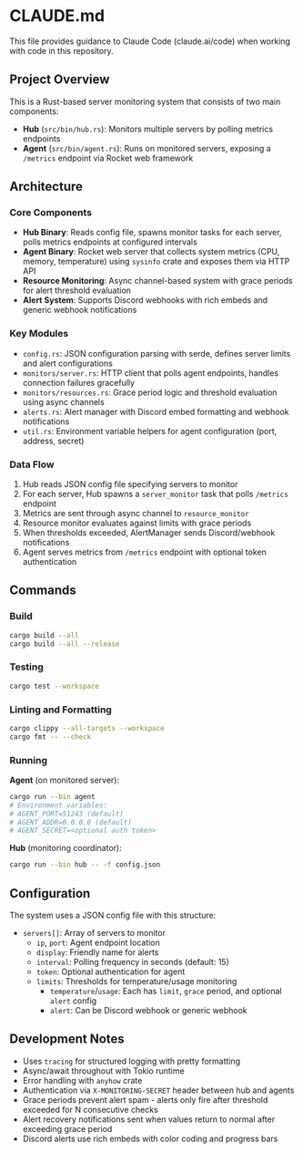 # CLAUDE.md

This file provides guidance to Claude Code (claude.ai/code) when working with code in this repository.

## Project Overview

This is a Rust-based server monitoring system that consists of two main components:
- **Hub** (`src/bin/hub.rs`): Monitors multiple servers by polling metrics endpoints
- **Agent** (`src/bin/agent.rs`): Runs on monitored servers, exposing a `/metrics` endpoint via Rocket web framework

## Architecture

### Core Components

- **Hub Binary**: Reads config file, spawns monitor tasks for each server, polls metrics endpoints at configured intervals
- **Agent Binary**: Rocket web server that collects system metrics (CPU, memory, temperature) using `sysinfo` crate and exposes them via HTTP API
- **Resource Monitoring**: Async channel-based system with grace periods for alert threshold evaluation
- **Alert System**: Supports Discord webhooks with rich embeds and generic webhook notifications

### Key Modules

- `config.rs`: JSON configuration parsing with serde, defines server limits and alert configurations
- `monitors/server.rs`: HTTP client that polls agent endpoints, handles connection failures gracefully
- `monitors/resources.rs`: Grace period logic and threshold evaluation using async channels
- `alerts.rs`: Alert manager with Discord embed formatting and webhook notifications
- `util.rs`: Environment variable helpers for agent configuration (port, address, secret)

### Data Flow

1. Hub reads JSON config file specifying servers to monitor
2. For each server, Hub spawns a `server_monitor` task that polls `/metrics` endpoint
3. Metrics are sent through async channel to `resource_monitor` 
4. Resource monitor evaluates against limits with grace periods
5. When thresholds exceeded, AlertManager sends Discord/webhook notifications
6. Agent serves metrics from `/metrics` endpoint with optional token authentication

## Commands

### Build
```bash
cargo build --all
cargo build --all --release
```

### Testing
```bash
cargo test --workspace
```

### Linting and Formatting
```bash
cargo clippy --all-targets --workspace
cargo fmt -- --check
```

### Running

**Agent** (on monitored server):
```bash
cargo run --bin agent
# Environment variables:
# AGENT_PORT=51243 (default)
# AGENT_ADDR=0.0.0.0 (default)
# AGENT_SECRET=<optional auth token>
```

**Hub** (monitoring coordinator):
```bash
cargo run --bin hub -- -f config.json
```

## Configuration

The system uses a JSON config file with this structure:
- `servers[]`: Array of servers to monitor
  - `ip`, `port`: Agent endpoint location
  - `display`: Friendly name for alerts
  - `interval`: Polling frequency in seconds (default: 15)
  - `token`: Optional authentication for agent
  - `limits`: Thresholds for temperature/usage monitoring
    - `temperature`/`usage`: Each has `limit`, `grace` period, and optional `alert` config
    - `alert`: Can be Discord webhook or generic webhook

## Development Notes

- Uses `tracing` for structured logging with pretty formatting
- Async/await throughout with Tokio runtime
- Error handling with `anyhow` crate
- Authentication via `X-MONITORING-SECRET` header between hub and agents
- Grace periods prevent alert spam - alerts only fire after threshold exceeded for N consecutive checks
- Alert recovery notifications sent when values return to normal after exceeding grace period
- Discord alerts use rich embeds with color coding and progress bars